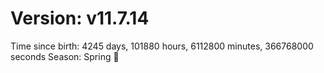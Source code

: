 # Version: v11.7.14
Time since birth: 4245 days, 101880 hours, 6112800 minutes, 366768000 seconds
Season: Spring 🌸
